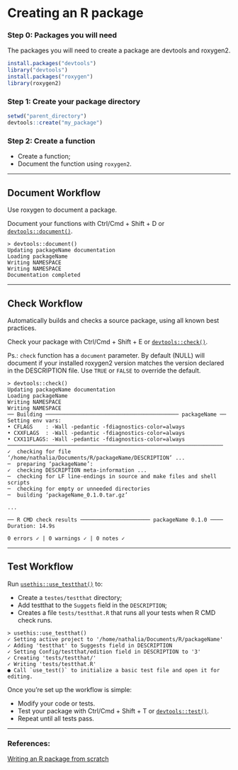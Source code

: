 # Creating an R package

### Step 0: Packages you will need

The packages you will need to create a package are devtools and roxygen2.

``` r
install.packages("devtools")
library("devtools")
install.packages("roxygen")
library(roxygen2)
```

### Step 1: Create your package directory

``` r
setwd("parent_directory")
devtools::create("my_package")
```

### Step 2: Create a function

- Create a function; 
- Document the function using `roxygen2`. 

---

## Document Workflow 

Use roxygen to document a package. 

Document your functions with Ctrl/Cmd + Shift + D or [`devtools::document()`](https://www.rdocumentation.org/packages/devtools/versions/2.4.2/topics/document). 

```
> devtools::document()
Updating packageName documentation
Loading packageName
Writing NAMESPACE
Writing NAMESPACE
Documentation completed
```

---

## Check Workflow

Automatically builds and checks a source package, using all known best practices. 

Check your package with Ctrl/Cmd + Shift + E or [`devtools::check()`](https://www.rdocumentation.org/packages/devtools/versions/2.4.2/topics/check).

Ps.: `check` function has a `document` parameter. By default (NULL) will document if your installed roxygen2 version matches the version declared in the DESCRIPTION file. Use `TRUE` or `FALSE` to override the default.

```
> devtools::check()
Updating packageName documentation
Loading packageName
Writing NAMESPACE
Writing NAMESPACE
── Building ────────────────────────────────────────── packageName ──
Setting env vars:
• CFLAGS    : -Wall -pedantic -fdiagnostics-color=always
• CXXFLAGS  : -Wall -pedantic -fdiagnostics-color=always
• CXX11FLAGS: -Wall -pedantic -fdiagnostics-color=always
────────────────────────────────────────────────────────────────────
✓  checking for file ‘/home/nathalia/Documents/R/packageName/DESCRIPTION’ ...
─  preparing ‘packageName’:
✓  checking DESCRIPTION meta-information ...
─  checking for LF line-endings in source and make files and shell scripts
─  checking for empty or unneeded directories
─  building ‘packageName_0.1.0.tar.gz’

...

── R CMD check results ────────────────────── packageName 0.1.0 ────
Duration: 14.9s

0 errors ✓ | 0 warnings ✓ | 0 notes ✓
```

---

## Test Workflow 

Run [`usethis::use_testthat()`](https://www.rdocumentation.org/packages/usethis/versions/2.0.1/topics/use_testthat) to:
- Create a `testes/testthat` directory; 
- Add testthat to the `Suggets` field in the `DESCRIPTION`; 
- Creates a file `tests/testthat.R` that runs all your tests when R CMD check runs.

```
> usethis::use_testthat()
✓ Setting active project to '/home/nathalia/Documents/R/packageName'
✓ Adding 'testthat' to Suggests field in DESCRIPTION
✓ Setting Config/testthat/edition field in DESCRIPTION to '3'
✓ Creating 'tests/testthat/'
✓ Writing 'tests/testthat.R'
● Call `use_test()` to initialize a basic test file and open it for editing.
```

Once you’re set up the workflow is simple:
- Modify your code or tests.
- Test your package with Ctrl/Cmd + Shift + T or [`devtools::test()`](https://www.rdocumentation.org/packages/devtools/versions/2.4.2/topics/test).
- Repeat until all tests pass.


----
### References: 

[Writing an R package from scratch](https://hilaryparker.com/2014/04/29/writing-an-r-package-from-scratch/)
